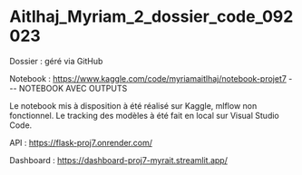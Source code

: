 # Aitlhaj_Myriam_2_dossier_code_092023
Dossier : géré via GitHub

Notebook : https://www.kaggle.com/code/myriamaitlhaj/notebook-projet7 --- NOTEBOOK AVEC OUTPUTS

Le notebook mis à disposition à été réalisé sur Kaggle, mlflow non fonctionnel.
Le tracking des modèles à été fait en local sur Visual Studio Code.


API : https://flask-proj7.onrender.com/


Dashboard : https://dashboard-proj7-myrait.streamlit.app/
